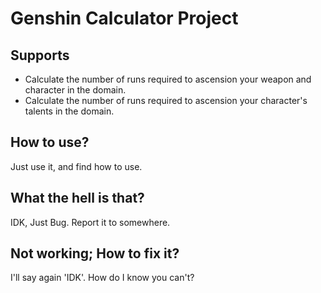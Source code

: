 # Genshin Calculator Project

## Supports
- Calculate the number of runs required to ascension your weapon and character in the domain.
- Calculate the number of runs required to ascension your character's talents in the domain.

## How to use?
Just use it, and find how to use.

## What the hell is that?
IDK, Just Bug. Report it to somewhere.

## Not working; How to fix it?
I'll say again 'IDK'. How do I know you can't?